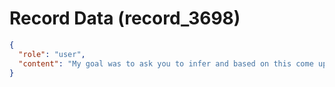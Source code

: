 # Record Data (record_3698)

```json
{
  "role": "user",
  "content": "My goal was to ask you to infer and based on this come up with more potential instrumentalization behaviors. \n"
}
```
